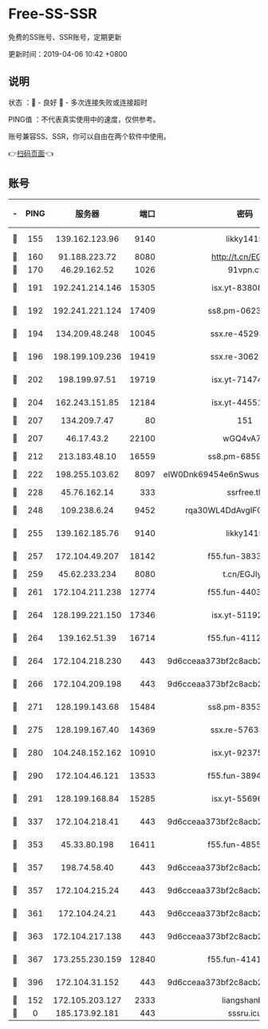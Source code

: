 # Free-SS-SSR

免费的SS账号、SSR账号，定期更新

更新时间：2019-04-06 10:42 +0800

## 说明

状态     ：🙂 - 良好 🙁 - 多次连接失败或连接超时

PING值   ：不代表真实使用中的速度，仅供参考。

账号兼容SS、SSR，你可以自由在两个软件中使用。

👉[扫码页面](https://liesauer.github.io/Free-SS-SSR/)👈

## 账号

|-|PING|服务器|端口|密码|加密方式|区域|
|:----:|:----:|:-----:|-----:|:----:|:----:|:----:|
|🙂|155|139.162.123.96|9140|likky1415|aes-256-cfb|JP|
|🙂|160|91.188.223.72|8080|http://t.cn/EGJIyrl|rc4-md5|RU|
|🙂|170|46.29.162.52|1026|91vpn.cf|rc4-md5|RU|
|🙂|191|192.241.214.146|15305|isx.yt-83808561|aes-256-cfb|US|
|🙂|192|192.241.221.124|17409|ss8.pm-06236713|aes-256-cfb|US|
|🙂|194|134.209.48.248|10045|ssx.re-45293607|aes-256-cfb|US|
|🙂|196|198.199.109.236|19419|ssx.re-30622705|aes-256-cfb|US|
|🙂|202|198.199.97.51|19719|isx.yt-71474069|aes-256-cfb|US|
|🙂|204|162.243.151.85|12184|isx.yt-44551935|aes-256-cfb|US|
|🙂|207|134.209.7.47|80|151|chacha20|US|
|🙂|207|46.17.43.2|22100|wGQ4vA7D|aes-256-gcm|RU|
|🙂|212|213.183.48.10|16559|ss8.pm-68592266|rc4-md5|RU|
|🙂|222|198.255.103.62|8097|eIW0Dnk69454e6nSwuspv9DmS201tQ0D|aes-256-cfb|US|
|🙂|228|45.76.162.14|333|ssrfree.tk|rc4|SG|
|🙂|248|109.238.6.24|9452|rqa30WL4DdAvgIFG6Fs3znzTa|aes-256-cfb|FR|
|🙂|255|139.162.185.76|9140|likky1415|aes-256-cfb|DE|
|🙂|257|172.104.49.207|18142|f55.fun-38335562|aes-256-cfb|SG|
|🙂|259|45.62.233.234|8080|t.cn/EGJIyrl|rc4-md5|CA|
|🙂|261|172.104.211.238|12774|f55.fun-44032387|aes-256-cfb|US|
|🙂|264|128.199.221.150|17346|isx.yt-51192265|aes-256-cfb|SG|
|🙂|264|139.162.51.39|16714|f55.fun-41127921|aes-256-cfb|SG|
|🙂|264|172.104.218.230|443|9d6cceaa373bf2c8acb22e60b6a58be6|aes-256-cfb|US|
|🙂|266|172.104.209.198|443|9d6cceaa373bf2c8acb22e60b6a58be6|aes-256-cfb|US|
|🙂|271|128.199.143.68|15484|ss8.pm-83534389|aes-256-cfb|SG|
|🙂|275|128.199.167.40|14369|ssx.re-57633451|aes-256-cfb|SG|
|🙂|280|104.248.152.162|10910|isx.yt-92375658|aes-256-cfb|SG|
|🙂|290|172.104.46.121|13533|f55.fun-38943433|aes-256-cfb|SG|
|🙂|291|128.199.168.84|15285|isx.yt-55696582|aes-256-cfb|SG|
|🙂|337|172.104.218.41|443|9d6cceaa373bf2c8acb22e60b6a58be6|aes-256-cfb|US|
|🙂|353|45.33.80.198|16411|f55.fun-48556227|aes-256-cfb|US|
|🙂|357|198.74.58.40|443|9d6cceaa373bf2c8acb22e60b6a58be6|aes-256-cfb|US|
|🙂|357|172.104.215.24|443|9d6cceaa373bf2c8acb22e60b6a58be6|aes-256-cfb|US|
|🙂|361|172.104.24.21|443|9d6cceaa373bf2c8acb22e60b6a58be6|aes-256-cfb|US|
|🙂|363|172.104.217.138|443|9d6cceaa373bf2c8acb22e60b6a58be6|aes-256-cfb|US|
|🙂|367|173.255.230.159|12840|f55.fun-41413045|aes-256-cfb|US|
|🙂|396|172.104.31.152|443|9d6cceaa373bf2c8acb22e60b6a58be6|aes-256-cfb|US|
|🙂|152|172.105.203.127|2333|liangshanbo|chacha20|JP|
|🙁|0|185.173.92.181|443|sssru.icu|rc4-md5|RU|
